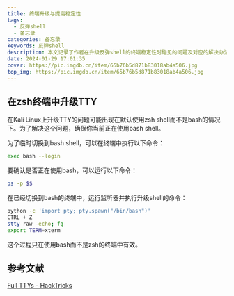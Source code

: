 ```yaml
---
title: 终端升级与提高稳定性
tags:
  - 反弹shell
  - 备忘录
categories: 备忘录
keywords: 反弹shell
description: 本文记录了作者在升级反弹shell的终端稳定性时碰见的问题及对应的解决办法；
date: 2024-01-29 17:01:35
cover: https://pic.imgdb.cn/item/65b76b5d871b83018ab4a506.jpg
top_img: https://pic.imgdb.cn/item/65b76b5d871b83018ab4a506.jpg
---
```

## 在zsh终端中升级TTY

在Kali Linux上升级TTY的问题可能出现在默认使用zsh shell而不是bash的情况下。为了解决这个问题，确保你当前正在使用bash shell。

为了临时切换到bash shell，可以在终端中执行以下命令：

```bash
exec bash --login
```

要确认是否正在使用bash，可以运行以下命令：

```bash
ps -p $$
```

在已经切换到bash的终端中，运行监听器并执行升级shell的命令：

```bash
python -c 'import pty; pty.spawn("/bin/bash")'
CTRL + Z
stty raw -echo; fg
export TERM=xterm
```

这个过程只在使用bash而不是zsh的终端中有效。
## 参考文献

[Full TTYs - HackTricks](https://book.hacktricks.xyz/generic-methodologies-and-resources/shells/full-ttys)